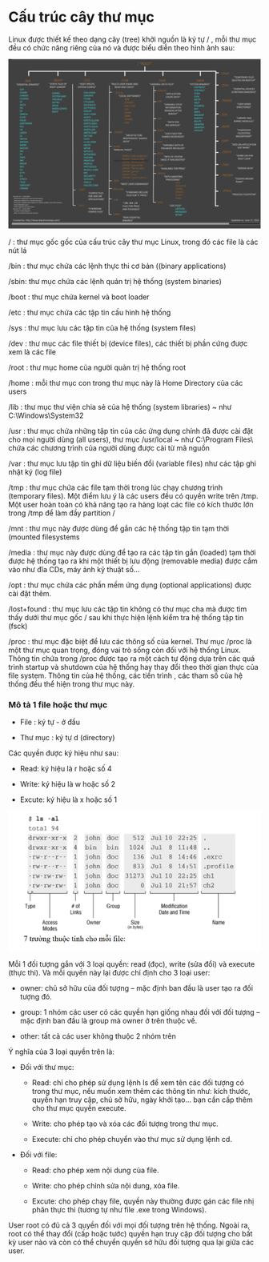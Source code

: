# Cấu trúc cây thư mục

Linux được thiết kế theo dạng cây (tree) khởi nguồn là ký tự / , mỗi thư mục đều có chức năng riêng của nó và được biểu diễn theo hình ảnh sau:



<img src="img/50.png">

/ : thư mục gốc gốc của cấu trúc cây thư mục Linux, trong đó các file là các nút lá

/bin : thư mục chứa các lệnh thực thi cơ bản ((binary applications)

/sbin: thư mục chứa các lệnh quản trị hệ thống (system binaries)

/boot : thư mục chứa kernel và boot loader

/etc : thư mục chứa các tập tin cấu hình hệ thống

/sys : thư mục lưu các tập tin của hệ thống (system files)

/dev : thư mục các file thiết bị (device files), các thiết bị 
phần cứng được xem là các file

/root : thư mục home của người quản trị hệ thống root

/home : mỗi thư mục con trong thư mục này là Home Directory của các users

/lib : thư mục thư viện chia sẻ của hệ thống (system libraries) ~ như C:\Windows\System32

/usr : thư mục chứa những tập tin của các ứng dụng chính đã được cài đặt cho mọi người
dùng (all users), thư mục /usr/local ~ như C:\Program Files\ chứa các chương trình của 
người dùng được cài từ mã nguồn

/var : thư mục lưu tập tin ghi dữ liệu biến đổi (variable files) như các tập ghi nhật ký (log file)

/tmp : thư mục chứa các file tạm thời trong lúc chạy chương trình (temporary files). Một điểm 
lưu ý là các users đều có quyền write trên /tmp. Một user hoàn toàn có khả năng tạo ra hàng 
loạt các file có kích thước lớn trong /tmp để làm đầy partition /

/mnt : thư mục này được dùng để gắn các hệ thống tập tin tạm thời (mounted filesystems

/media : thư mục này được dùng để tạo ra các tập tin gắn (loaded) tạm thời được hệ thống tạo 
ra khi một thiết bị lưu động (removable media) được cắm vào như đĩa CDs, máy ảnh kỹ thuật 
số…

/opt : thư mục chứa các phần mềm ứng dụng (optional applications) được cài đặt thêm.

/lost+found : thư mục lưu các tập tin không có thư mục cha mà được tìm thấy dưới thư mục 
gốc / sau khi thực hiện lệnh kiểm tra hệ thống tập tin (fsck)

/proc : thư mục đặc biệt để lưu các thông số của kernel.
Thư mục /proc là một thư mục quan trọng, đóng vai trò sống còn đối với hệ thống Linux. 
Thông tin chứa trong /proc được tạo ra một cách tự động dựa trên các quá trình startup và 
shutdown của hệ thống hay thay đổi theo thời gian thực của file system. Thông tin của hệ 
thống, các tiến trình , các tham số của hệ thống đều thể hiện trong thư mục này.

### Mô tả 1 file hoặc thư mục

- File    : ký tự - ở đầu

- Thư mục : ký tự d (directory)

Các quyền  được ký hiệu như sau:

- Read: ký hiệu là r hoặc số 4

- Write: ký hiệu là w hoặc số 2

- Excute: ký hiệu là x hoặc số 1 


<img src="img/51.png">

Mỗi 1 đối tượng gắn với 3 loại quyền: read (đọc), write (sửa đổi) và execute (thực thi). Và mỗi quyền này lại được chỉ định cho 3 loại user:

+ owner: chủ sở hữu của đối tượng – mặc định ban đầu là user tạo ra đối tượng đó.

+ group: 1 nhóm các user có các quyền hạn giống nhau đối với đối tượng – mặc định ban đầu là group mà owner ở trên thuộc về.

+ other: tất cả các user không thuộc 2 nhóm trên

Ý nghĩa của 3 loại quyền trên là:

+ Đối với thư mục:

  - Read: chỉ cho phép sử dụng lệnh ls để xem tên các đối tượng có trong thư mục, nếu muốn xem thêm các thông tin như: kích thước, quyền hạn truy cập, chủ sở hữu, ngày khởi tạo… bạn cần cấp thêm cho thư mục quyền execute.

  - Write: cho phép tạo và xóa các đối tượng trong thư mục.

  - Execute: chỉ cho phép chuyển vào thư mục sử dụng lệnh cd.

+ Đối với file:

  - Read: cho phép xem nội dung của file.

  - Write: cho phép chỉnh sửa nội dung, xóa file.

  - Excute: cho phép chạy file, quyền này thường được gán các file nhị phân thực thi (tương tự như file .exe trong Windows).

User root có đủ cả 3 quyền đối với mọi đối tượng trên hệ thống. Ngoài ra, root có thể thay đổi (cấp hoặc tước) quyền hạn truy cập đối tượng cho bất kỳ user nào và còn có thể chuyển quyền sở hữu đối tượng qua lại giữa các user.







